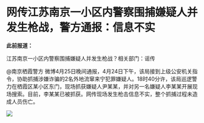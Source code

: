 # 网传江苏南京一小区内警察围捕嫌疑人并发生枪战，警方通报：信息不实

**此前报道：**

江苏南京一小区内警察围捕嫌疑人并发生枪战？相关部门：谣传

@南京栖霞警方
微博4月25日晚间通报，4月24日下午，该局接到上级公安机关指令，协助抓捕涉嫌诈骗的2名外地流窜来宁犯罪嫌疑人。18时40分许，该局巡逻警力在栖霞区某小区东门，现场抓获嫌疑人尹某某，并对另一名嫌疑人李某某开展现场搜索。目前，李某某已被抓获。网传现场发生枪击信息不实，整个抓捕过程未造成人员伤亡。

![](https://inews.gtimg.com/om_bt/Om8qufEJ5E0VCes7Pe7hdG51-76fulkf_D0HY1ZyQBXgIAA/1000)

